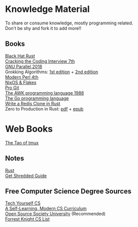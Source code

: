 # Knowledge Material

To share or consume knowledge, mostly programming related.  
Don't be shy and fork it to add more!!

## Books

[Black Hat Rust](./books/black-hat-rust-2022.pdf)  
[Cracking the Coding Interview 7th](./books/cracking-the-coding-interview-6th-edition.pdf)  
[GNU Parallel 2018](./books/gnu-parallel-2018.pdf)  
Grokking Algorithms: [1st edition](./books/grokking-algorithms-1st.pdf) + [2nd edition](./books/grokking-algorithms-2nd)  
[Modern Perl 4th](./books/modern-perl-fourth-edition_p1_0.pdf)  
[NixOS & Flakes](https://nixos-and-flakes.thiscute.world/)  
[Pro Git](./books/pro-git.pdf)  
[The AWK programming language 1988](<./books/the-awk-programming-language(1988).pdf>)  
[The Go programming language](./books/the-go-programming-language.pdf)  
[Write a Redis Clone in Rust](./books/write-a-redis-clone-in-rust.pdf)  
Zero to Production in Rust: [pdf](./books/zero-to-production-in-rust.pdf) + [epub](./books/zero-to-production-in-rust.epub)  

# Web Books

[The Tao of tmux](https://leanpub.com/the-tao-of-tmux/read)

## Notes

[Rust](./rust/notes.md)  
[Get Shredded Guide](./fitness/get-shredded-guide.md)

## Free Computer Science Degree Sources

[Tech Yourself CS](https://teachyourselfcs.com/)  
[A Self-Learning, Modern CS Curriculum](https://functionalcs.github.io/curriculum/)  
[Open Source Society University](https://github.com/ossu/computer-science) (Recommended)  
[Forrest Knight CS List](https://github.com/ForrestKnight/open-source-cs)  
